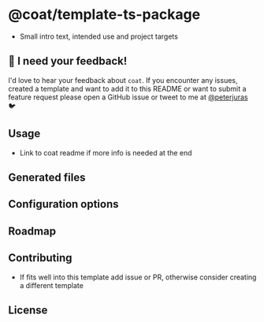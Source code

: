 # @coat/template-ts-package

* Small intro text, intended use and project targets

## 🙏 I need your feedback!

I'd love to hear your feedback about `coat`. If you encounter any issues, created a template and want to add it to this README or want to submit a feature request please open a GitHub issue or tweet to me at [@peterjuras](https://twitter.com/peterjuras) 🐦

## Usage
* Link to coat readme if more info is needed at the end
## Generated files
## Configuration options
## Roadmap
## Contributing
* If fits well into this template add issue or PR, otherwise consider creating a different template
## License
